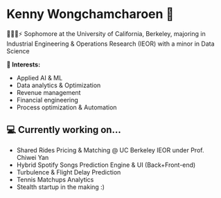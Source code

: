 # Kenny Wongchamcharoen 👋

👨🏻‍💻⚡ Sophomore at the University of California, Berkeley, majoring in Industrial Engineering & Operations Research (IEOR) with a minor in Data Science

**🥼 Interests:**
- Applied AI & ML
- Data analytics & Optimization
- Revenue management
- Financial engineering
- Process optimization & Automation

## 💻 Currently working on...
- Shared Rides Pricing & Matching @ UC Berkeley IEOR under Prof. Chiwei Yan
- Hybrid Spotify Songs Prediction Engine & UI (Back+Front-end)
- Turbulence & Flight Delay Prediction
- Tennis Matchups Analytics
- Stealth startup in the making :)
